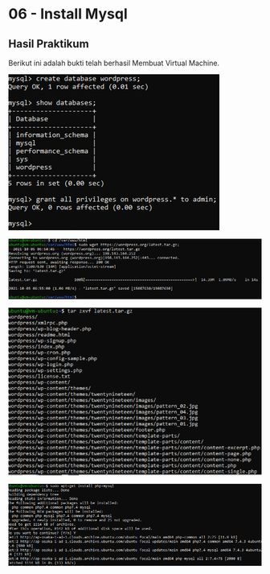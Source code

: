 # 06 - Install Mysql

## Hasil Praktikum

Berikut ini adalah bukti telah berhasil Membuat Virtual Machine.

![Screenshot](img/1.PNG)

![Screenshot](img/2.PNG)

![Screenshot](img/3.PNG)

![Screenshot](img/4.PNG)

